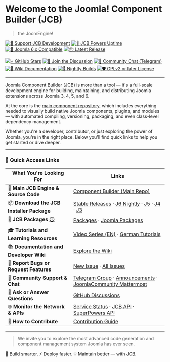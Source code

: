 # Welcome to the Joomla! Component Builder (JCB)
> the JoomEngine!

[![💚 Support JCB Development](https://img.shields.io/badge/Donate-JCB%20on%20OpenCollective-green.svg)](https://opencollective.com/joomla-component-builder/contribute/donation-15820/checkout?interval=month&amount=40&contributeAs=me) [![🔌 JCB Powers Uptime](https://status.vdm.dev/api/badge/25/uptime?labelPrefix=JCB+Powers+)](https://status.vdm.dev/status/jcb) [![🔧 Joomla 6.x Compatible](https://img.shields.io/badge/Joomla-6.x%20Compatible-orange.svg)](https://git.vdm.dev/joomla/pkg-component-builder/src/branch/6.x) [![📦 Latest Release](https://img.shields.io/badge/Release-git.vdm.dev-blue)](https://git.vdm.dev/joomla/pkg-component-builder/releases) 

[![⭐ GitHub Stars](https://img.shields.io/github/stars/joomengine/Joomla-Component-Builder.svg?style=flat&label=Stars)](https://github.com/joomengine/Joomla-Component-Builder/stargazers) [![💬 Join the Discussion](https://img.shields.io/badge/Discussions-GitHub-blueviolet)](https://github.com/orgs/joomengine/discussions) [![👥 Community Chat (Telegram)](https://img.shields.io/badge/Chat-Telegram-blue.svg)](https://t.me/jcb_group) [![📖 Wiki Documentation](https://img.shields.io/badge/Docs-Wiki-informational)](https://git.vdm.dev/joomla/Component-Builder/wiki) [![🧪 Nightly Builds](https://img.shields.io/badge/Nightly-Builds-orange)](https://git.vdm.dev/joomla/pkg-component-builder) [![🛡️ GPLv2 or later License](https://img.shields.io/badge/License-GPLv2-blue.svg)](https://git.vdm.dev/joomla/Component-Builder/src/branch/5.x/LICENSE.txt)

---

Joomla Component Builder (JCB) is more than a tool — it's a full-scale development engine for building, maintaining, and distributing Joomla extensions across Joomla 3, 4, 5, and 6.

At the core is the [main component repository](https://git.vdm.dev/joomla/Component-Builder), which includes everything needed to visually build native Joomla components, plugins, and modules — with automated compiling, versioning, packaging, and even class-level dependency management.

Whether you're a developer, contributor, or just exploring the power of Joomla, you're in the right place. Below you'll find quick links to help you get started or dive deeper.

---

### 🧭 Quick Access Links

| **What You're Looking For**                            | **Links**                                                                                                                                                                                                                                                                                       |
|--------------------------------------------------------|--------------------------------------------------------------------------------------------------------------------------------------------------------------------------------------------------------------------------------------------------------------------------------------------------|
| 🚀 **Main JCB Engine & Source Code**                   | [Component Builder (Main Repo)](https://git.vdm.dev/joomla/Component-Builder)                                                                                                                                                                                                                   |
| 📦 **Download the JCB Installer Package**              | [Stable Releases](https://git.vdm.dev/joomla/pkg-component-builder/releases) · [J6 Nightly](https://github.com/joomengine/pkg-component-builder/archive/refs/heads/6.x.zip) · [J5](https://github.com/joomengine/pkg-component-builder/archive/refs/heads/5.x.zip) · [J4](https://github.com/joomengine/pkg-component-builder/archive/refs/heads/4.x.zip) · [J3](https://github.com/joomengine/pkg-component-builder/archive/refs/heads/3.x.zip) |
| 💼 **JCB Packages** [🛈](https://github.com/orgs/joomengine/discussions/995)              | [Packages](https://github.com/joomengine/packages) · [Joomla Packages](https://github.com/orgs/joomengine/discussions/1008) |
| 🎓 **Tutorials and Learning Resources**                | [Video Series (EN)](https://www.youtube.com/playlist?list=PLQRGFI8XZ_wtGvPQZWBfDzzlERLQgpMRE) · [German Tutorials](https://www.youtube.com/playlist?list=PLQRGFI8XZ_wu0tDFxJtZFwW7AxA4JHQV7)                                                                                                   |
| 📚 **Documentation and Developer Wiki**                | [Explore the Wiki](https://git.vdm.dev/joomla/Component-Builder/wiki)                                                                                                                                                                                                                           |
| 🐞 **Report Bugs or Request Features**                 | [New Issue](https://git.vdm.dev/joomla/Component-Builder/issues/new/choose) · [All Issues](https://git.vdm.dev/joomla/Component-Builder/issues)                                                                                                                                                 |
| 💬 **Community Support & Chat**                        | [Telegram Group](https://t.me/jcb_group) · [Announcements](https://t.me/Joomla_component_builder) · [JoomlaCommunity Mattermost](https://joomlacommunity.cloud.mattermost.com/main/channels/jcb)                                                                                              |
| 🧠 **Ask or Answer Questions**                         | [GitHub Discussions](https://github.com/orgs/joomengine/discussions)                                                                                                                                                                                                                            |
| 🌐 **Monitor the Network & APIs**                      | [Service Status](https://status.vdm.dev/status/jcb) · [JCB API](https://api.joomlacomponentbuilder.com/v1/network/community/jcb) · [SuperPowers API](https://api.joomlacomponentbuilder.com/v1/network/community/jcb/super-powers)                                                             |
| 🤝 **How to Contribute**                               | [Contribution Guide](https://git.vdm.dev/joomla/Component-Builder/src/branch/5.x/.github/CONTRIBUTING.md)                                                                                                                                                                                       |

---

> We invite you to explore the most advanced code generation and component management system Joomla has ever seen.

🧱 Build smarter. ⚡ Deploy faster. 💡 Maintain better — with [JCB](https://www.joomlacomponentbuilder.com).
